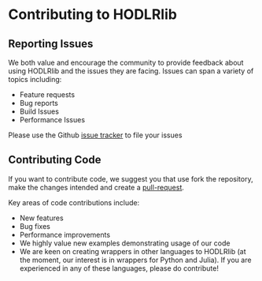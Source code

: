 # Contributing to HODLRlib

## Reporting Issues

We both value and encourage the community to provide feedback about using HODLRlib and the issues they are facing. Issues can span a variety of topics including:

-    Feature requests
-    Bug reports
-    Build Issues
-    Performance Issues

Please use the Github [issue tracker](https://github.com/sivaramambikasaran/HODLR/issues) to file your issues

## Contributing Code

If you want to contribute code, we suggest you that use fork the repository, make the changes intended and create a [pull-request](https://github.com/sivaramambikasaran/HODLR/pulls).

Key areas of code contributions include:

-    New features
-    Bug fixes
-    Performance improvements
-    We highly value new examples demonstrating usage of our code
-    We are keen on creating wrappers in other languages to HODLRlib (at the moment, our interest is in wrappers for Python and Julia). If you are experienced in any of these languages, please do contribute!
